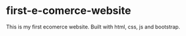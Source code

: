 # first-e-comerce-website
This is my first ecomerce website. Built with html, css, js and bootstrap.
